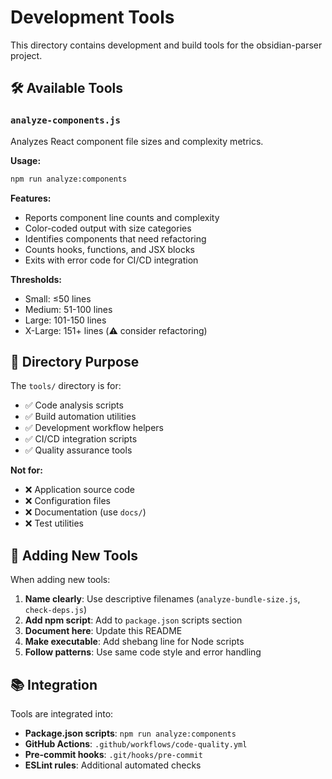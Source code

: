 # Development Tools

This directory contains development and build tools for the obsidian-parser project.

## 🛠️ Available Tools

### `analyze-components.js`

Analyzes React component file sizes and complexity metrics.

**Usage:**

```bash
npm run analyze:components
```

**Features:**

- Reports component line counts and complexity
- Color-coded output with size categories
- Identifies components that need refactoring
- Counts hooks, functions, and JSX blocks
- Exits with error code for CI/CD integration

**Thresholds:**

- Small: ≤50 lines
- Medium: 51-100 lines  
- Large: 101-150 lines
- X-Large: 151+ lines (⚠️ consider refactoring)

## 📁 Directory Purpose

The `tools/` directory is for:

- ✅ Code analysis scripts
- ✅ Build automation utilities
- ✅ Development workflow helpers
- ✅ CI/CD integration scripts
- ✅ Quality assurance tools

**Not for:**

- ❌ Application source code
- ❌ Configuration files
- ❌ Documentation (use `docs/`)
- ❌ Test utilities

## 🚀 Adding New Tools

When adding new tools:

1. **Name clearly**: Use descriptive filenames (`analyze-bundle-size.js`, `check-deps.js`)
2. **Add npm script**: Add to `package.json` scripts section
3. **Document here**: Update this README
4. **Make executable**: Add shebang line for Node scripts
5. **Follow patterns**: Use same code style and error handling

## 📚 Integration

Tools are integrated into:

- **Package.json scripts**: `npm run analyze:components`
- **GitHub Actions**: `.github/workflows/code-quality.yml`
- **Pre-commit hooks**: `.git/hooks/pre-commit`
- **ESLint rules**: Additional automated checks
